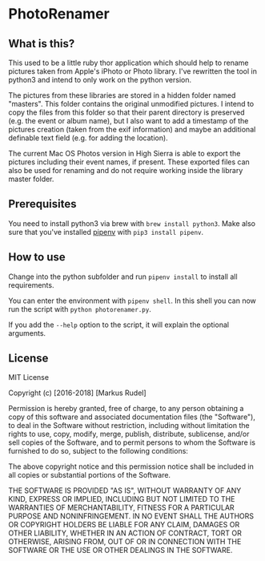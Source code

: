 # PhotoRenamer

## What is this?
This used to be a little ruby thor application which should help to rename pictures taken from Apple's iPhoto or Photo library. I've rewritten the tool in python3 and intend to only work on the python version. 

The pictures from these libraries are stored in a hidden folder named "masters". This folder contains the original unmodified pictures. I intend to copy the files from this folder so that their parent directory is preserved (e.g. the event or album name), but I also want to add a timestamp of the pictures creation (taken from the exif information) and maybe an additional definable text field (e.g. for adding the location).

The current Mac OS Photos version in High Sierra is able to export the pictures including their event names, if present. These exported files can also be used for renaming and do not require working inside the library master folder.



## Prerequisites
You need to install python3 via brew with ``brew install python3``. Make also sure that you've installed [pipenv](https://robots.thoughtbot.com/how-to-manage-your-python-projects-with-pipenv) with ``pip3 install pipenv``.

## How to use
Change into the python subfolder and run ``pipenv install`` to install all requirements.

You can enter the environment with ``pipenv shell``. In this shell you can now run the script with ``python photorenamer.py``.

If you add the ``--help`` option to the script, it will explain the optional arguments.

## License
MIT License

Copyright (c) [2016-2018] [Markus Rudel]

Permission is hereby granted, free of charge, to any person obtaining a copy
of this software and associated documentation files (the "Software"), to deal
in the Software without restriction, including without limitation the rights
to use, copy, modify, merge, publish, distribute, sublicense, and/or sell
copies of the Software, and to permit persons to whom the Software is
furnished to do so, subject to the following conditions:

The above copyright notice and this permission notice shall be included in all
copies or substantial portions of the Software.

THE SOFTWARE IS PROVIDED "AS IS", WITHOUT WARRANTY OF ANY KIND, EXPRESS OR
IMPLIED, INCLUDING BUT NOT LIMITED TO THE WARRANTIES OF MERCHANTABILITY,
FITNESS FOR A PARTICULAR PURPOSE AND NONINFRINGEMENT. IN NO EVENT SHALL THE
AUTHORS OR COPYRIGHT HOLDERS BE LIABLE FOR ANY CLAIM, DAMAGES OR OTHER
LIABILITY, WHETHER IN AN ACTION OF CONTRACT, TORT OR OTHERWISE, ARISING FROM,
OUT OF OR IN CONNECTION WITH THE SOFTWARE OR THE USE OR OTHER DEALINGS IN THE
SOFTWARE.